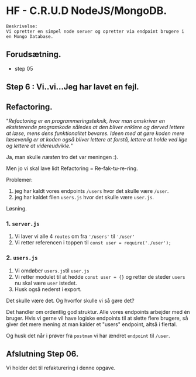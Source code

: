 # HF - C.R.U.D NodeJS/MongoDB.

```
Beskrivelse: 
Vi opretter en simpel node server og opretter via endpoint brugere i en Mongo Database.
```

## Forudsætning.

* step 05

## Step 6 : Vi..vi...Jeg har lavet en fejl.

## Refactoring.

"*Refactoring er en programmeringsteknik, hvor man omskriver en eksisterende programkode således at den bliver enklere og derved lettere at læse, mens dens funktionalitet bevares. Ideen med at gøre koden mere læsevenlig er at koden også bliver lettere at forstå, lettere at holde ved lige og lettere at videreudvikle.*"

Ja, man skulle *næsten* tro det var meningen :).

Men jo vi skal lave lidt Refactoring = Re-fak-tu-re-ring.

Problemer:

1. jeg har kaldt vores endpoints `/users` hvor det skulle være `/user`.
2. jeg har kaldet filen `users.js` hvor det skulle være `user.js`.

Løsning.

### 1. `server.js`

1. Vi laver vi alle 4 `routes` om fra `'/users'` til `'/user'`
2. Vi retter referencen i toppen til `const user = require('./user');`


### 2. `users.js`

1. Vi omdøber `users.js`til `user.js`
2. Vi retter modulet til at hedde `const user = {}` og retter de steder `users` nu skal være `user` istedet.
3. Husk også nederst i export.

Det skulle være det. Og hvorfor skulle vi så gøre det?

Det handler om ordentlig god struktur. Alle vores endpoints arbejder med én bruger.
Hvis vi gerne vil have logiske endpoints til at slette flere brugere, så giver det mere mening at man kalder et "users" endpoint, altså i flertal. 

Og husk det når i prøver fra `postman` vi har ændret `endpoint` til `/user`.

## Afslutning Step 06.

Vi holder det til refakturering i denne opgave.



